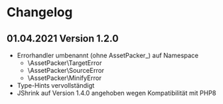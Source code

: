 # Changelog

## **01.04.2021 Version 1.2.0**

- Errorhandler umbenannt (ohne AssetPacker_) auf Namespace 
   - \AssetPacker\TargetError
   - \AssetPacker\SourceError
   - \AssetPacker\MinifyError
- Type-Hints vervollständigt
- JShrink auf Version 1.4.0 angehoben wegen Kompatibilität mit PHP8
